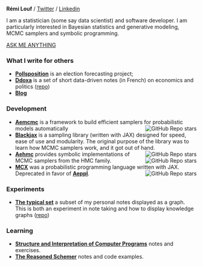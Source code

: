 **Rémi Louf** / [Twitter](https://twitter.com/remilouf) / [Linkedin](https://linkedin.com/in/remilouf)

I am a statistician (some say data scientist) and software developer. I am particularly interested in Bayesian statistics and generative modeling, MCMC samplers and symbolic programming.

[ASK ME ANYTHING](https://github.com/rlouf/ama)

### What I write for others

- **[Pollsposition](https://github.com/pollsposition)** is an election forecasting project;
- **[Ddoxa](https://www.ddoxa.fr)** is a set of short data-driven notes (in French) on economics and politics ([repo](https://github.com/rlouf/ddoxa))
- **[Blog](https://thetypicalset.com/blog)**

### Development

- **[Aemcmc](https://github.com/aesara-devs/aemcmc)** is a framework to build efficient samplers for probabilistic models automatically <img align="right" alt="GitHub Repo stars" src="https://img.shields.io/github/stars/aesara-devs/aemcmc?style=social">
- **[Blackjax](https://github.com/blackjax-devs/blackjax)** is a sampling library (written with JAX) designed for speed, ease of use and modularity. The original purpose of the library was to learn how MCMC samplers work, and it got out of hand. <img align="right" alt="GitHub Repo stars" src="https://img.shields.io/github/stars/blackjax-devs/blackjax?style=social">
- **[Aehmc](https://github.com/aesara-devs/aehmc)** provides symbolic implementations of MCMC samplers from the HMC family. <img align="right" alt="GitHub Repo stars" src="https://img.shields.io/github/stars/aesara-devs/aehmc?style=social">
- **[MCX](https://github.com/rlouf/mcx)** was a probabilistic programming language written with JAX. Deprecated in favor of **[Aeppl](https://github.com/aesara-devs/aeppl)**. <img align="right" alt="GitHub Repo stars" src="https://img.shields.io/github/stars/rlouf/mcx?style=social">

### Experiments

- **[The typical set](https://thetypicalset.com/)** a subset of my personal notes displayed as a graph. This is both an experiment in note taking and how to display knowledge graphs ([repo](https://github.com/rlouf/thetypicalset))

### Learning

- **[Structure and Interpretation of Computer Programs](https://github.com/rlouf/sicp)** notes and exercises.
- **[The Reasoned Schemer](https://github.com/rlouf/reasoned-schemer)** notes and code examples.

